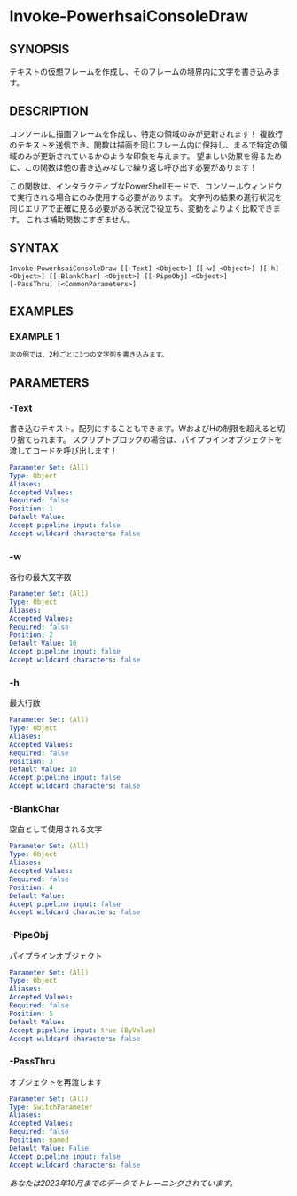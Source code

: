﻿---
external help file: powershai-help.xml
schema: 2.0.0
powershai: true
---

# Invoke-PowerhsaiConsoleDraw

## SYNOPSIS <!--!= @#Synop !-->
テキストの仮想フレームを作成し、そのフレームの境界内に文字を書き込みます。

## DESCRIPTION <!--!= @#Desc !-->
コンソールに描画フレームを作成し、特定の領域のみが更新されます！
複数行のテキストを送信でき、関数は描画を同じフレーム内に保持し、まるで特定の領域のみが更新されているかのような印象を与えます。
望ましい効果を得るために、この関数は他の書き込みなしで繰り返し呼び出す必要があります！

この関数は、インタラクティブなPowerShellモードで、コンソールウィンドウで実行される場合にのみ使用する必要があります。
文字列の結果の進行状況を同じエリアで正確に見る必要がある状況で役立ち、変動をよりよく比較できます。
これは補助関数にすぎません。

## SYNTAX <!--!= @#Syntax !-->

```
Invoke-PowerhsaiConsoleDraw [[-Text] <Object>] [[-w] <Object>] [[-h] <Object>] [[-BlankChar] <Object>] [[-PipeObj] <Object>] 
[-PassThru] [<CommonParameters>]
```

## EXAMPLES <!--!= @#Ex !-->

### EXAMPLE 1
```powershell
次の例では、2秒ごとに3つの文字列を書き込みます。
```


## PARAMETERS <!--!= @#Params !-->

### -Text
書き込むテキスト。配列にすることもできます。WおよびHの制限を超えると切り捨てられます。
スクリプトブロックの場合は、パイプラインオブジェクトを渡してコードを呼び出します！

```yml
Parameter Set: (All)
Type: Object
Aliases: 
Accepted Values: 
Required: false
Position: 1
Default Value: 
Accept pipeline input: false
Accept wildcard characters: false
```

### -w
各行の最大文字数

```yml
Parameter Set: (All)
Type: Object
Aliases: 
Accepted Values: 
Required: false
Position: 2
Default Value: 10
Accept pipeline input: false
Accept wildcard characters: false
```

### -h
最大行数

```yml
Parameter Set: (All)
Type: Object
Aliases: 
Accepted Values: 
Required: false
Position: 3
Default Value: 10
Accept pipeline input: false
Accept wildcard characters: false
```

### -BlankChar
空白として使用される文字

```yml
Parameter Set: (All)
Type: Object
Aliases: 
Accepted Values: 
Required: false
Position: 4
Default Value: 
Accept pipeline input: false
Accept wildcard characters: false
```

### -PipeObj
パイプラインオブジェクト

```yml
Parameter Set: (All)
Type: Object
Aliases: 
Accepted Values: 
Required: false
Position: 5
Default Value: 
Accept pipeline input: true (ByValue)
Accept wildcard characters: false
```

### -PassThru
オブジェクトを再渡します

```yml
Parameter Set: (All)
Type: SwitchParameter
Aliases: 
Accepted Values: 
Required: false
Position: named
Default Value: False
Accept pipeline input: false
Accept wildcard characters: false
```


<!--PowershaiAiDocBlockStart-->
_あなたは2023年10月までのデータでトレーニングされています。_
<!--PowershaiAiDocBlockEnd-->
